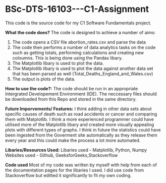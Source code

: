 # BSc-DTS-16103---C1-Assignment

This code is the source code for my C1 Software Fundamentals project.

**What the code does?** 
The code is designed to achieve a number of aims:
1. The code opens a CSV file abortion_rates.csv and parse the data
2. The code then performs a number of data analytics tasks on the code such as getting totals, performing calculations and creating new coloumns. This is being done using the Pandas libary.
3. The Matplotlib libary is used to plot the data.
4. The Matplotlib libary is used to plot the data against another data set that has been parsed as well (Total_Deaths_England_and_Wales.csv)
5. The output is plots of the data. 

**How to use the code?:** 
The code should be run in an appropriate Intergrated Developement Environment (IDE). The neccessary files should be downloaded from this Repo and stored in the same directory.

**Future Imporvements/ Features:**
I think adding in other data sets about specific causes of death such as road accidents or cancer and comparing them with Matplotlib. I think a more experienced programmer could have utilised more of the Matplotlib libary and created more visually appealing plots with different types of graphs. I think in future the statistics could have been ingested from the Goverment site automatically as they release them every year and this could make the process a lot more automated. 

**Libaries/Resources Used:**
Libaries used - Matplotlib, Python, Numpy
Websites used - Github, GeeksforGeeks,Stackoverflow

**Code used**
Most of my code was written by myself with help from each of the documentation pages for the libaries I used. I did use code from Stackoverflow but editted it significantly to fit my own coding. 
